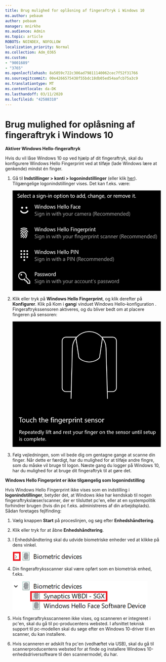 ```yaml
---
title: Brug mulighed for oplåsning af fingeraftryk i Windows 10
ms.author: pebaum
author: pebaum
manager: mnirkhe
ms.audience: Admin
ms.topic: article
ROBOTS: NOINDEX, NOFOLLOW
localization_priority: Normal
ms.collection: Adm_O365
ms.custom:
- "9001689"
- "3765"
ms.openlocfilehash: 8a5059c722c306ad79811140062cec7f52f31766
ms.sourcegitcommit: 00e4266575438f55bdc18db05ed54aafcb75a3c9
ms.translationtype: MT
ms.contentlocale: da-DK
ms.lasthandoff: 03/11/2020
ms.locfileid: "42588310"
---
```

# <a name="use-fingerprint-unlock-option-in-windows-10"></a>Brug mulighed for oplåsning af fingeraftryk i Windows 10

**Aktiver Windows Hello-fingeraftryk**

Hvis du vil låse Windows 10 op ved hjælp af dit fingeraftryk, skal du konfigurere Windows Hello Fingerprint ved at tilføje (lade Windows lære at genkende) mindst én finger. 

1. Gå til **Indstillinger > konti > logonindstillinger** (eller klik [her](ms-settings:signinoptions?activationSource=GetHelp)). Tilgængelige logonindstillinger vises. Det kan f.eks. være:

    ![Indstillinger for logon.](media/sign-in-options.png)

2. Klik eller tryk på **Windows Hello Fingerprint**, og klik derefter på **Konfigurer**. Klik på Kom i **gang**i vinduet Windows Hello-konfiguration . Fingeraftrykssensoren aktiveres, og du bliver bedt om at placere fingeren på sensoren:

   ![Fingeraftrykssensor.](media/fingerprint-sensor.png)

3. Følg vejledningen, som vil bede dig om gentagne gange at scanne din finger. Når dette er færdigt, har du mulighed for at tilføje andre fingre, som du måske vil bruge til logon. Næste gang du logger på Windows 10, har du mulighed for at bruge dit fingeraftryk til at gøre det.

**Windows Hello Fingerprint er ikke tilgængelig som logonindstilling**

Hvis Windows Hello Fingerprint ikke vises som en indstilling i **logonindstillinger**, betyder det, at Windows ikke har kendskab til nogen fingeraftrykslæser/scanner, der er tilsluttet pc'en, eller at en systempolitik forhindrer brugen (hvis din pc f.eks. administreres af din arbejdsplads). Sådan foretages fejlfinding: 

1. Vælg knappen **Start** på proceslinjen, og søg efter **Enhedshåndtering**.

2. Klik eller tryk for at åbne **Enhedshåndtering**.

3. I Enhedshåndtering skal du udvide biometriske enheder ved at klikke på dens vinkel.

   ![Biometriske enheder.](media/biometric-devices.png)

4. Din fingeraftryksscanner skal være opført som en biometrisk enhed, f.eks.

   ![Biometriske enheder.](media/biometric-devices-expanded.png)

5. Hvis fingeraftryksscanneren ikke vises, og scanneren er integreret i pc'en, skal du gå til pc-producentens websted. I afsnittet teknisk support til pc-modellen skal du søge efter en Windows 10-driver til en scanner, du kan installere.

6. Hvis scanneren er adskilt fra pc'en (vedhæftet via USB), skal du gå til scannerproducentens websted for at finde og installere Windows 10-enhedsdriversoftware til den scannermodel, du har.
